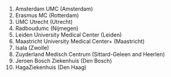 1.  Amsterdam UMC (Amsterdam)
2.  Erasmus MC (Rotterdam)
3.  UMC Utrecht (Utrecht)
4.  Radboudumc (Nijmegen)
5.  Leiden University Medical Center (Leiden)
6.  Maastricht University Medical Center+ (Maastricht)
7.  Isala (Zwolle)
8.  Zuyderland Medisch Centrum (Sittard-Geleen and Heerlen)
9.  Jeroen Bosch Ziekenhuis (Den Bosch)
10.  HagaZiekenhuis (Den Haag)